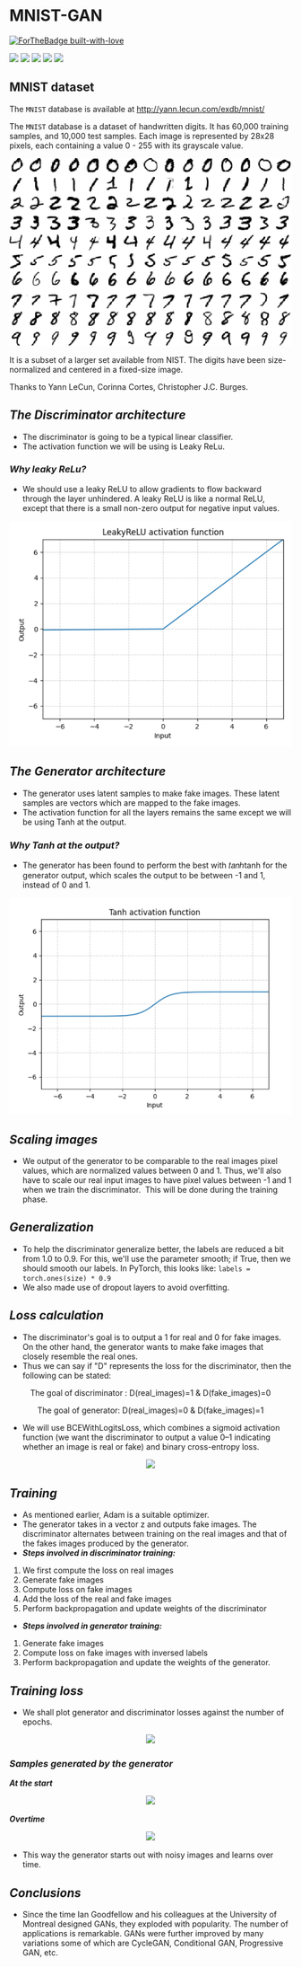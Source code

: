# MNIST-GAN
[![ForTheBadge built-with-love](http://ForTheBadge.com/images/badges/built-with-love.svg)](https://github.com/NvsYashwanth)

![](https://badgen.net/badge/Code/Python/blue?icon=https://simpleicons.org/icons/python.svg&labelColor=cyan&label)        ![](https://badgen.net/badge/Library/Pytorch/blue?icon=https://simpleicons.org/icons/pytorch.svg&labelColor=cyan&label)       ![](https://badgen.net/badge/Tools/pandas/blue?icon=https://simpleicons.org/icons/pandas.svg&labelColor=cyan&label)       ![](https://badgen.net/badge/Tools/numpy/blue?icon=https://upload.wikimedia.org/wikipedia/commons/1/1a/NumPy_logo.svg&labelColor=cyan&label)        ![](https://badgen.net/badge/Tools/matplotlib/blue?icon=https://upload.wikimedia.org/wikipedia/en/5/56/Matplotlib_logo.svg&labelColor=cyan&label)
## MNIST dataset

The `MNIST` database is available at http://yann.lecun.com/exdb/mnist/

The `MNIST` database is a dataset of handwritten digits. It has 60,000 training
samples, and 10,000 test samples. Each image is represented by 28x28 pixels, each
containing a value 0 - 255 with its grayscale value.

<p align='left'>
<img src ='https://github.com/NvsYashwanth/MNIST-Handwritten-Digits-Recognition/blob/master/images/samples.png'>
</p>

It is a subset of a larger set available from NIST.
The digits have been size-normalized and centered in a fixed-size image.

Thanks to Yann LeCun, Corinna Cortes, Christopher J.C. Burges.

## ***The Discriminator architecture***
* The discriminator is going to be a typical linear classifier.
* The activation function we will be using is Leaky ReLu.

### ***Why leaky ReLu?***
* We should use a leaky ReLU to allow gradients to flow backward through the layer unhindered. A leaky ReLU is like a normal ReLU, except that there is a small non-zero output for negative input values.
<p align='center'>
  <img src="https://github.com/NvsYashwanth/MNIST-GAN/blob/master/assets/relu.png">
</p>

## ***The Generator architecture***
* The generator uses latent samples to make fake images. These latent samples are vectors which are mapped to the fake images.
* The activation function for all the layers remains the same except we will be using Tanh at the output.

### ***Why Tanh at the output?***
* The generator has been found to perform the best with 𝑡𝑎𝑛ℎtanh for the generator output, which scales the output to be between -1 and 1, instead of 0 and 1. 
<p align='center'>
  <img src="https://github.com/NvsYashwanth/MNIST-GAN/blob/master/assets/tanh.png">
</p>

## ***Scaling images***
* We output of the generator to be comparable to the real images pixel values, which are normalized values between 0 and 1. Thus, we'll also have to scale our real input images to have pixel values between -1 and 1 when we train the discriminator. 
This will be done during the training phase.

## ***Generalization***
* To help the discriminator generalize better, the labels are reduced a bit from 1.0 to 0.9. For this, we'll use the parameter smooth; if True, then we should smooth our labels. In PyTorch, this looks like:
```labels = torch.ones(size) * 0.9```
* We also made use of dropout layers to avoid overfitting.

## ***Loss calculation***
* The discriminator's goal is to output a 1 for real and 0 for fake images. On the other hand, the generator wants to make fake images that closely resemble the real ones.
* Thus we can say if "D" represents the loss for the discriminator, then the following can be stated:

<p align='center'>
The goal of discriminator : D(real_images)=1 & D(fake_images)=0
</p>

<p align='center'>
The goal of generator: D(real_images)=0 & D(fake_images)=1
</p>

* We will use BCEWithLogitsLoss, which combines a sigmoid activation function (we want the discriminator to output a value 0–1 indicating whether an image is real or fake) and binary cross-entropy loss.
<p align='center'>
  <img src="https://github.com/NvsYashwanth/MNIST-GAN/blob/master/assets/bce.png">
</p>

## ***Training***
* As mentioned earlier, Adam is a suitable optimizer.
* The generator takes in a vector z and outputs fake images. The discriminator alternates between training on the real images and that of the fakes images produced by the generator.
* ***Steps involved in discriminator training:***
1. We first compute the loss on real images
2. Generate fake images
3. Compute loss on fake images
4. Add the loss of the real and fake images
5. Perform backpropagation and update weights of the discriminator

* ***Steps involved in generator training:***
1. Generate fake images
2. Compute loss on fake images with inversed labels
3. Perform backpropagation and update the weights of the generator.


## ***Training loss***
* We shall plot generator and discriminator losses against the number of epochs.

<p align='center'>
  <img src="https://github.com/NvsYashwanth/MNIST-GAN/blob/master/assets/loss.png">
</p>

### ***Samples generated by the generator***
***At the start***
<p align='center'>
  <img src="https://github.com/NvsYashwanth/MNIST-GAN/blob/master/assets/mnist_start.png">
</p>

***Overtime***
<p align='center'>
  <img src="https://github.com/NvsYashwanth/MNIST-GAN/blob/master/assets/mnist_end.png">
</p>

* This way the generator starts out with noisy images and learns over time.

## ***Conclusions***
* Since the time Ian Goodfellow and his colleagues at the University of Montreal designed GANs, they exploded with popularity. The number of applications is remarkable. GANs were further improved by many variations some of which are CycleGAN, Conditional GAN, Progressive GAN, etc.
